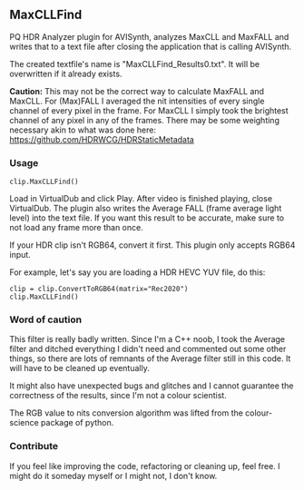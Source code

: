 ## MaxCLLFind ##

PQ HDR Analyzer plugin for AVISynth, analyzes MaxCLL and MaxFALL and writes that to a text file after closing the application that is calling AVISynth.

The created textfile's name is "MaxCLLFind_Results0.txt". It will be overwritten if it already exists.

**Caution:** This may not be the correct way to calculate MaxFALL and MaxCLL. For (Max)FALL I averaged the nit intensities of every single channel of every pixel in the frame. For MaxCLL I simply took the brightest channel of any pixel in any of the frames. There may be some weighting necessary akin to what was done here: https://github.com/HDRWCG/HDRStaticMetadata


### Usage
```
clip.MaxCLLFind()
```
Load in VirtualDub and click Play. After video is finished playing, close VirtualDub. The plugin also writes the Average FALL (frame average light level) into the text file. If you want this result to be accurate, make sure to not load any frame more than once.

If your HDR clip isn't RGB64, convert it first. This plugin only accepts RGB64 input. 

For example, let's say you are loading a HDR HEVC YUV file, do this:
```
clip = clip.ConvertToRGB64(matrix="Rec2020")
clip.MaxCLLFind()
```

### Word of caution

This filter is really badly written. Since I'm a C++ noob, I took the Average filter and ditched everything I didn't need and commented out some other things, so there are lots of remnants of the Average filter still in this code. It will have to be cleaned up eventually.

It might also have unexpected bugs and glitches and I cannot guarantee the correctness of the results, since I'm not a colour scientist.

The RGB value to nits conversion algorithm was lifted from the colour-science package of python.

### Contribute

If you feel like improving the code, refactoring or cleaning up, feel free. I might do it someday myself or I might not, I don't know.
